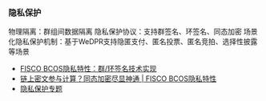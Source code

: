 ### 隐私保护

物理隔离：群组间数据隔离
隐私保护协议：支持群签名、环签名、同态加密
场景化隐私保护机制：基于WeDPR支持隐匿支付、匿名投票、匿名竞拍、选择性披露等场景

- [FISCO BCOS隐私特性：群/环签名技术实现](./privacy_protection_group_and_ring_signature.md)
- [链上密文参与计算？同态加密尽显神通 | FISCO BCOS隐私特性](./privacy_protection_homomorphic_encryption.md)
- [隐私保护专题](http://mp.weixin.qq.com/mp/homepage?__biz=MzU0MDY4MDMzOA==&hid=5&sn=d9ae81771056e6fa4e196baefec33ada&scene=18#wechat_redirect)